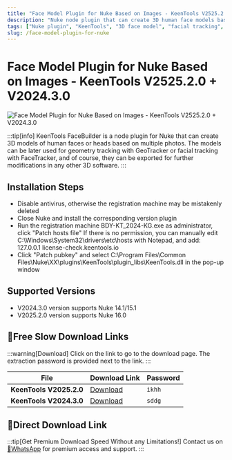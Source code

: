 ```yaml
---
title: "Face Model Plugin for Nuke Based on Images - KeenTools V2525.2.0 + V2024.3.0"
description: "Nuke node plugin that can create 3D human face models based on multiple reference images with facial expression control"
tags: ["Nuke plugin", "KeenTools", "3D face model", "facial tracking", "VFX"]
slug: /face-model-plugin-for-nuke
---
```

<!--Above is frontmatter Part-generate depend on content meet Google Seo, you need to balance automation efficiency with Google’s core ranking factors—especially E-E-A-T (Experience, Expertise, Authoritativeness, Trustworthiness), -->

<!--First Part-This is Title -->
# Face Model Plugin for Nuke Based on Images - KeenTools V2525.2.0 + V2024.3.0

<!--Second Part-This is First Banner -->
![Face Model Plugin for Nuke Based on Images - KeenTools V2525.2.0 + V2024.3.0](https://www.gfxcamp.com/wp-content/uploads/2022/10/keentools-2022.2.0-for-nuke.jpg)

:::tip[info]
KeenTools FaceBuilder is a node plugin for Nuke that can create 3D models of human faces or heads based on multiple photos. The models can be later used for geometry tracking with GeoTracker or facial tracking with FaceTracker, and of course, they can be exported for further modifications in any other 3D software.
:::

## Installation Steps

- Disable antivirus, otherwise the registration machine may be mistakenly deleted
- Close Nuke and install the corresponding version plugin
- Run the registration machine BDY-KT_2024-KG.exe as administrator, click "Patch hosts file"
  If there is no permission, you can manually edit C:\Windows\System32\drivers\etc\hosts with Notepad, and add:
  127.0.0.1 license-check.keentools.io
- Click "Patch pubkey" and select C:\Program Files\Common Files\Nuke\XX\plugins\KeenTools\plugin_libs\KeenTools.dll in the pop-up window

## Supported Versions

- V2024.3.0 version supports Nuke 14.1/15.1
- V2025.2.0 version supports Nuke 16.0

<!-- The Last Part-Download -->
## 🐌Free Slow Download Links

:::warning[Download]
Click on the link to go to the download page. The extraction password is provided next to the link.
:::

| File                          | Download Link                                                            | Password |
| ----------------------------- | ------------------------------------------------------------------------ | -------- |
| **KeenTools V2025.2.0**       | [Download](https://pan.baidu.com/s/18ouY0kYZeXhdAuSJEnbYZA?pwd=ikhh)     | `ikhh`   |
| **KeenTools V2024.3.0**       | [Download](https://pan.baidu.com/s/18_aoYoH7Zp8wCjaz1IT07Q?pwd=sddg)     | `sddg`   |
## 🚀Direct Download Link
:::tip[Get Premium Download Speed Without any Limitations!]
Contact us on [💬WhatsApp](https://wa.me/+8613237610083) for premium  access and support.
:::